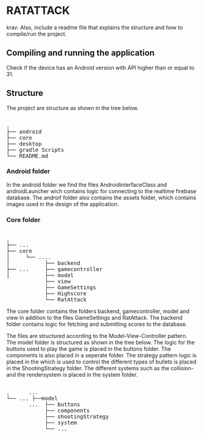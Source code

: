 # RATATTACK
krav:
Also, include a readme file that explains the structure and how to compile/run the project.

## Compiling and running the application
Check if the device has an Android version with API higher than or equal to 31.


## Structure
The project are structure as shown in the tree below.
<pre> 
.
├── android                 
├── core                                   
├── desktop                    
├── gradle Scripts
└── README.md
</pre>

### Android folder
In the android folder we find the files AndroidinterfaceClass and androidLauncher wich contains logic for connecting to the realtime firebase database. The androif folder also contains the assets folder, which contains images used in the design of the application. 

### Core folder
<pre> 
.
├── ...
├── core                    
│     └── ....
│           ├── backend
├── ...     ├── gamecontroller
│           ├── model            
            ├── view
            ├── GameSettings
            ├── Highscore
            └── RatAttack
</pre>
The core folder contains the folders backend, gamecontroller, model and view in addition to the files GameSettings and RatAttack. The backend folder contains logic for fetching and submitting scores to the database.

The files are structured according to the Model-View-Controller pattern. The model folder is structured as shown in the tree below. The logic for the buttons used to play the game is placed in the buttons folder. The components is also placed in a seperate folder. The strategy pattern logic is placed in the which is used to control the different types of bullets is placed in the ShootingStrategy folder. The different systems such as the collision- and the rendersystem is placed in the system folder.
<pre> 
.      ...
└── ... ├──model 
       ...  ├── buttons                 
            ├── components     
            ├── shootingStrategy            
            ├── system
            └── ...
</pre>
